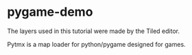 # pygame-demo

The layers used in this tutorial were made by the Tiled editor.

Pytmx is a map loader for python/pygame designed for games.
